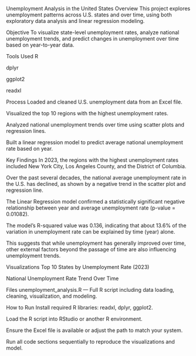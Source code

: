 Unemployment Analysis in the United States
Overview
This project explores unemployment patterns across U.S. states and over time, using both exploratory data analysis and linear regression modeling.

Objective
To visualize state-level unemployment rates, analyze national unemployment trends, and predict changes in unemployment over time based on year-to-year data.

Tools Used
R

dplyr

ggplot2

readxl

Process
Loaded and cleaned U.S. unemployment data from an Excel file.

Visualized the top 10 regions with the highest unemployment rates.

Analyzed national unemployment trends over time using scatter plots and regression lines.

Built a linear regression model to predict average national unemployment rate based on year.

Key Findings
In 2023, the regions with the highest unemployment rates included New York City, Los Angeles County, and the District of Columbia.

Over the past several decades, the national average unemployment rate in the U.S. has declined, as shown by a negative trend in the scatter plot and regression line.

The Linear Regression model confirmed a statistically significant negative relationship between year and average unemployment rate (p-value = 0.01082).

The model’s R-squared value was 0.136, indicating that about 13.6% of the variation in unemployment rate can be explained by time (year) alone.

This suggests that while unemployment has generally improved over time, other external factors beyond the passage of time are also influencing unemployment trends.

Visualizations
Top 10 States by Unemployment Rate (2023)

National Unemployment Rate Trend Over Time

Files
unemployment_analysis.R — Full R script including data loading, cleaning, visualization, and modeling.

How to Run
Install required R libraries: readxl, dplyr, ggplot2.

Load the R script into RStudio or another R environment.

Ensure the Excel file is available or adjust the path to match your system.

Run all code sections sequentially to reproduce the visualizations and model.
